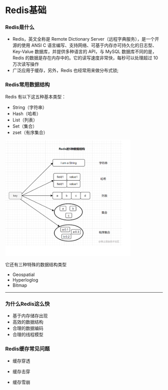 # Redis基础
### Redis是什么
* Redis，英文全称是 Remote Dictionary Server（远程字典服务），是一个开源的使用 ANSI C 语言编写、支持网络、可基于内存亦可持久化的日志型、Key-Value 数据库，并提供多种语言的 API，与 MySQL 数据库不同的是，Redis 的数据是存在内存中的。它的读写速度非常快，每秒可以处理超过 10 万次读写操作
* 广泛应用于缓存，另外，Redis 也经常用来做分布式锁;
### Redis常用数据结构
Redis 有以下这五种基本类型：
* String（字符串）
* Hash（哈希）
* List（列表）
* Set（集合）
* zset（有序集合）
<img src="https://github.com/CarlBonzi/LearningMakeMeHappy/blob/main/Redis/static/Redis%E5%9F%BA%E7%A1%80%E6%95%B0%E6%8D%AE%E7%B1%BB%E5%9E%8B.png" width="400px"/>

它还有三种特殊的数据结构类型
* Geospatial
* Hyperloglog
* Bitmap
---
### 为什么Redis这么快
* 基于内存储存出现
* 高效的数据结构
* 合理的数据编码
* 合理的线程模型
### Redis缓存常见问题
* 缓存穿透

* 缓存击穿

* 缓存雪崩

  ### 

